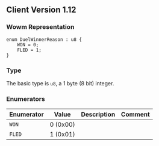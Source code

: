 ## Client Version 1.12

### Wowm Representation
```rust,ignore
enum DuelWinnerReason : u8 {
    WON = 0;
    FLED = 1;
}
```
### Type
The basic type is `u8`, a 1 byte (8 bit) integer.
### Enumerators
| Enumerator | Value  | Description | Comment |
| --------- | -------- | ----------- | ------- |
| `WON` | 0 (0x00) |  |  |
| `FLED` | 1 (0x01) |  |  |
